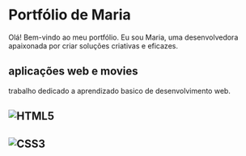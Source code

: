 # Portfólio de Maria

Olá! Bem-vindo ao meu portfólio. Eu sou Maria, uma desenvolvedora apaixonada por criar soluções criativas e eficazes.

##  aplicações web e movies
trabalho dedicado a aprendizado basico de desenvolvimento web.

## ![HTML5](https://cdn.jsdelivr.net/npm/@fortawesome/fontawesome-free/svgs/brands/html5.svg)
## ![CSS3](https://cdn.jsdelivr.net/npm/@fortawesome/fontawesome-free/svgs/brands/css3-alt.svg)





